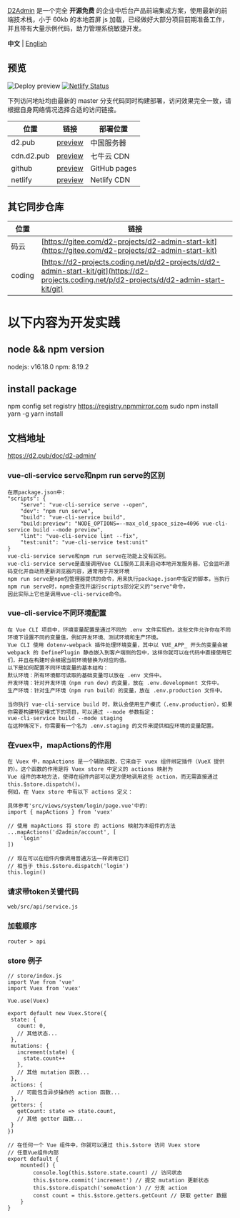 [D2Admin](https://github.com/d2-projects/d2-admin) 是一个完全 **开源免费** 的企业中后台产品前端集成方案，使用最新的前端技术栈，小于 60kb 的本地首屏 js 加载，已经做好大部分项目前期准备工作，并且带有大量示例代码，助力管理系统敏捷开发。

**中文** | [English](https://github.com/d2-projects/d2-admin-start-kit)

## 预览

![Deploy preview](https://github.com/d2-projects/d2-admin-start-kit/workflows/Deploy%20preview/badge.svg)
[![Netlify Status](https://api.netlify.com/api/v1/badges/08ff8c93-f0a8-497a-a081-440b31fb3aa4/deploy-status)](https://app.netlify.com/sites/d2-admin-start-kit/deploys)

下列访问地址均由最新的 master 分支代码同时构建部署，访问效果完全一致，请根据自身网络情况选择合适的访问链接。

| 位置 | 链接 | 部署位置 |
| --- | --- | --- |
| d2.pub | [preview](https://d2.pub/d2-admin-start-kit/preview) | 中国服务器 |
| cdn.d2.pub | [preview](https://cdn.d2.pub/d2-admin-start-kit/preview) | 七牛云 CDN |
| github | [preview](https://d2-projects.github.io/d2-admin-start-kit) | GitHub pages |
| netlify | [preview](https://d2-admin-start-kit.netlify.com) | Netlify CDN |

## 其它同步仓库

| 位置 | 链接 |
| --- | --- |
| 码云 | [https://gitee.com/d2-projects/d2-admin-start-kit](https://gitee.com/d2-projects/d2-admin-start-kit) |
| coding | [https://d2-projects.coding.net/p/d2-projects/d/d2-admin-start-kit/git](https://d2-projects.coding.net/p/d2-projects/d/d2-admin-start-kit/git) |

# 以下内容为开发实践
## node && npm version
nodejs: v16.18.0
npm: 8.19.2

## install package
npm config set registry https://registry.npmmirror.com
sudo npm install yarn -g
yarn install

## 文档地址
https://d2.pub/doc/d2-admin/

### vue-cli-service serve和npm run serve的区别
```text
在原package.json中:
"scripts": {
    "serve": "vue-cli-service serve --open",
    "dev": "npm run serve",
    "build": "vue-cli-service build",
    "build:preview": "NODE_OPTIONS=--max_old_space_size=4096 vue-cli-service build --mode preview",
    "lint": "vue-cli-service lint --fix",
    "test:unit": "vue-cli-service test:unit"
}
vue-cli-service serve和npm run serve在功能上没有区别。
vue-cli-service serve是直接调用Vue CLI服务工具来启动本地开发服务器，它会监听源码变化并自动热更新浏览器内容，通常用于开发环境
npm run serve是npm包管理器提供的命令，用来执行package.json中指定的脚本，当执行npm run serve时，npm会查找并运行scripts部分定义的"serve"命令，
因此实际上它也是调用vue-cli-service命令。
```

### vue-cli-service不同环境配置
```text
在 Vue CLI 项目中，环境变量配置是通过不同的 .env 文件实现的。这些文件允许你在不同环境下设置不同的变量值，例如开发环境、测试环境和生产环境。
Vue CLI 使用 dotenv-webpack 插件处理环境变量，其中以 VUE_APP_ 开头的变量会被 webpack 的 DefinePlugin 静态嵌入到客户端侧的包中，这样你就可以在代码中直接使用它们，并且在构建时会根据当前环境替换为对应的值。
以下是如何配置不同环境变量的基本结构：
默认环境：所有环境都可读取的基础变量可以放在 .env 文件中。
开发环境：针对开发环境（npm run dev）的变量，放在 .env.development 文件中。
生产环境：针对生产环境（npm run build）的变量，放在 .env.production 文件中。

当你执行 vue-cli-service build 时，默认会使用生产模式（.env.production），如果你需要构建特定模式下的项目，可以通过 --mode 参数指定：
vue-cli-service build --mode staging
在这种情况下，你需要有一个名为 .env.staging 的文件来提供相应环境的变量配置。
```

### 在vuex中，mapActions的作用
```text
在 Vuex 中，mapActions 是一个辅助函数，它来自于 vuex 组件绑定插件（VueX 提供的）。这个函数的作用是将 Vuex store 中定义的 actions 映射为
Vue 组件的本地方法，使得在组件内部可以更方便地调用这些 action，而无需直接通过 this.$store.dispatch()。
例如，在 Vuex store 中有以下 actions 定义：

具体参考'src/views/system/login/page.vue'中的:
import { mapActions } from 'vuex'

// 使用 mapActions 将 store 的 actions 映射为本组件的方法
...mapActions('d2admin/account', [
    'login'
])

// 现在可以在组件内像调用普通方法一样调用它们
// 相当于 this.$store.dispatch('login')
this.login()
```

### 请求带token关键代码
```text
web/src/api/service.js
```

### 加载顺序
```text
router > api
```

### store 例子
```vue
// store/index.js
import Vue from 'vue'
import Vuex from 'vuex'

Vue.use(Vuex)

export default new Vuex.Store({
 state: {
   count: 0,
   // 其他状态...
 },
 mutations: {
   increment(state) {
     state.count++
   },
   // 其他 mutation 函数...
 },
 actions: {
   // 可能包含异步操作的 action 函数...
 },
 getters: {
   getCount: state => state.count,
   // 其他 getter 函数...
 }
})
```
```vue
// 在任何一个 Vue 组件中，你就可以通过 this.$store 访问 Vuex store
// 任意Vue组件内部
export default {
    mounted() {
        console.log(this.$store.state.count) // 访问状态
        this.$store.commit('increment') // 提交 mutation 更新状态
        this.$store.dispatch('someAction') // 分发 action
        const count = this.$store.getters.getCount // 获取 getter 数据
    }
}
```


